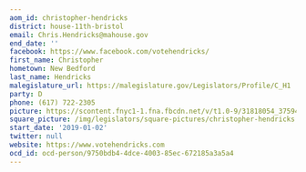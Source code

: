 ```yaml
---
aom_id: christopher-hendricks
district: house-11th-bristol
email: Chris.Hendricks@mahouse.gov
end_date: ''
facebook: https://www.facebook.com/votehendricks/
first_name: Christopher
hometown: New Bedford
last_name: Hendricks
malegislature_url: https://malegislature.gov/Legislators/Profile/C_H1
party: D
phone: (617) 722-2305
picture: https://scontent.fnyc1-1.fna.fbcdn.net/v/t1.0-9/31818054_375942796256521_567798984383397888_n.png?_nc_cat=101&_nc_ht=scontent.fnyc1-1.fna&oh=cd18e9401161fc89785634c1341a447d&oe=5C976371
square_picture: /img/legislators/square-pictures/christopher-hendricks.png
start_date: '2019-01-02'
twitter: null
website: https://www.votehendricks.com
ocd_id: ocd-person/9750bdb4-4dce-4003-85ec-672185a3a5a4
---
```

